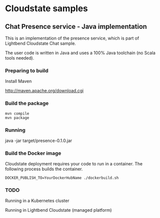 # Cloudstate samples

## Chat Presence service - Java implementation

This is an implementation of the presence service, which is part of Lightbend Cloudstate Chat sample.

The user code is written in Java and uses a 100% Java toolchain (no Scala tools needed).

### Preparing to build

Install Maven 

http://maven.apache.org/download.cgi

### Build the package

```
mvn compile
mvn package
```

### Running

java -jar target/presence-0.1.0.jar

### Build the Docker image

Cloudstate deployment requires your code to run in a container. The following process builds the container.

```
DOCKER_PUBLISH_TO=YourDockerHubName ./dockerbuild.sh
```

### TODO

Running in a Kubernetes cluster

Running in Lightbend Cloudstate (managed platform)

